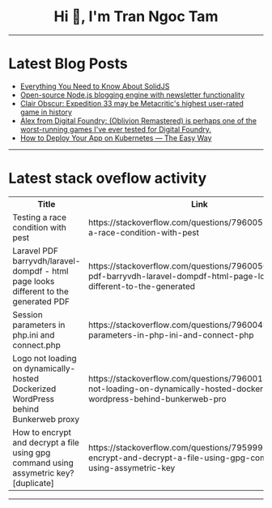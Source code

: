 <h1 align="center">Hi 👋, I'm Tran Ngoc Tam</h1>

---

# Latest Blog Posts 
<!-- BLOG-POST-LIST:START -->
- [Everything You Need to Know About SolidJS](https://dev.to/abdelaziz_moustakim_45a4c/everything-you-need-to-know-about-solidjs-4mg4)
- [Open-source Node.js blogging engine with newsletter functionality](https://dev.to/maxim-fin/open-source-nodejs-blogging-engine-with-newsletter-functionality-1aok)
- [Clair Obscur: Expedition 33 may be Metacritic&#39;s highest user-rated game in history](https://dev.to/gg_news/clair-obscur-expedition-33-may-be-metacritics-highest-user-rated-game-in-history-4lme)
- [Alex from Digital Foundry: &lpar;Oblivion Remastered&rpar; is perhaps one of the worst-running games I&#39;ve ever tested for Digital Foundry.](https://dev.to/gg_news/alex-from-digital-foundry-oblivion-remastered-is-perhaps-one-of-the-worst-running-games-ive-2ahk)
- [How to Deploy Your App on Kubernetes — The Easy Way](https://dev.to/hostman_com/how-to-deploy-your-app-on-kubernetes-the-easy-way-3fd7)
<!-- BLOG-POST-LIST:END -->

---

# Latest stack oveflow activity
<table>
  <tr><th>Title</th><th>Link</th></tr>
  <!-- STACKOVERFLOW:START --><tr><td>Testing a race condition with pest</td><td>https://stackoverflow.com/questions/79600558/testing-a-race-condition-with-pest</td></tr><tr><td>Laravel PDF barryvdh/laravel-dompdf - html page looks different to the generated PDF</td><td>https://stackoverflow.com/questions/79600503/laravel-pdf-barryvdh-laravel-dompdf-html-page-looks-different-to-the-generated</td></tr><tr><td>Session parameters in php.ini and connect.php</td><td>https://stackoverflow.com/questions/79600498/session-parameters-in-php-ini-and-connect-php</td></tr><tr><td>Logo not loading on dynamically-hosted Dockerized WordPress behind Bunkerweb proxy</td><td>https://stackoverflow.com/questions/79600180/logo-not-loading-on-dynamically-hosted-dockerized-wordpress-behind-bunkerweb-pro</td></tr><tr><td>How to encrypt and decrypt a file using gpg command using assymetric key? [duplicate]</td><td>https://stackoverflow.com/questions/79599912/how-to-encrypt-and-decrypt-a-file-using-gpg-command-using-assymetric-key</td></tr><!-- STACKOVERFLOW:END -->
</table>

---


